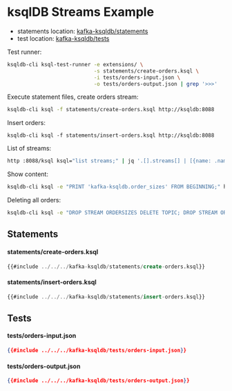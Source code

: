 # ksqlDB Streams Example

- statements location: [kafka-ksqldb/statements](https://github.com/sauljabin/kafka-sandbox/tree/main/kafka-ksqldb/statements)
- test location: [kafka-ksqldb/tests](https://github.com/sauljabin/kafka-sandbox/tree/main/kafka-ksqldb/tests)

Test runner:

```bash
ksqldb-cli ksql-test-runner -e extensions/ \
                            -s statements/create-orders.ksql \
                            -i tests/orders-input.json \
                            -o tests/orders-output.json | grep '>>>'
```

Execute statement files, create orders stream:

```bash
ksqldb-cli ksql -f statements/create-orders.ksql http://ksqldb:8088
```

Insert orders:

```
ksqldb-cli ksql -f statements/insert-orders.ksql http://ksqldb:8088
```

List of streams:

```bash
http :8088/ksql ksql="list streams;" | jq '.[].streams[] | [{name: .name, topic: .topic}]'
```

Show content:

```bash
ksqldb-cli ksql -e "PRINT 'kafka-ksqldb.order_sizes' FROM BEGINNING;" http://ksqldb:8088
```

Deleting all orders:

```bash
ksqldb-cli ksql -e "DROP STREAM ORDERSIZES DELETE TOPIC; DROP STREAM ORDERS DELETE TOPIC;" http://ksqldb:8088
```

## Statements

#### statements/create-orders.ksql

```sql
{{#include ../../../kafka-ksqldb/statements/create-orders.ksql}}
```

#### statements/insert-orders.ksql

```sql
{{#include ../../../kafka-ksqldb/statements/insert-orders.ksql}}
```

## Tests

#### tests/orders-input.json

```json
{{#include ../../../kafka-ksqldb/tests/orders-input.json}}
```

#### tests/orders-output.json

```json
{{#include ../../../kafka-ksqldb/tests/orders-output.json}}
```